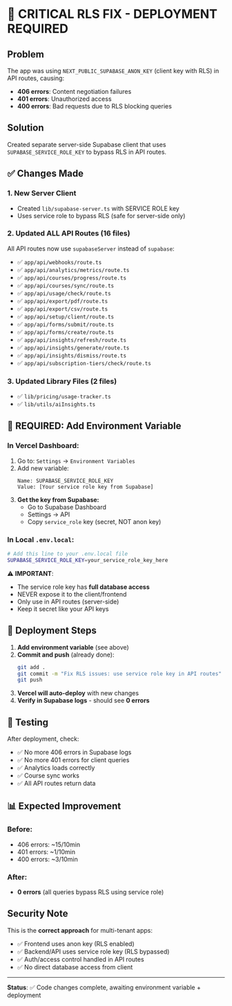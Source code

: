 # 🚨 CRITICAL RLS FIX - DEPLOYMENT REQUIRED

## Problem
The app was using `NEXT_PUBLIC_SUPABASE_ANON_KEY` (client key with RLS) in API routes, causing:
- **406 errors**: Content negotiation failures
- **401 errors**: Unauthorized access
- **400 errors**: Bad requests due to RLS blocking queries

## Solution
Created separate server-side Supabase client that uses `SUPABASE_SERVICE_ROLE_KEY` to bypass RLS in API routes.

## ✅ Changes Made

### 1. New Server Client
- Created `lib/supabase-server.ts` with SERVICE ROLE key
- Uses service role to bypass RLS (safe for server-side only)

### 2. Updated ALL API Routes (16 files)
All API routes now use `supabaseServer` instead of `supabase`:
- ✅ `app/api/webhooks/route.ts`
- ✅ `app/api/analytics/metrics/route.ts`
- ✅ `app/api/courses/progress/route.ts`
- ✅ `app/api/courses/sync/route.ts`
- ✅ `app/api/usage/check/route.ts`
- ✅ `app/api/export/pdf/route.ts`
- ✅ `app/api/export/csv/route.ts`
- ✅ `app/api/setup/client/route.ts`
- ✅ `app/api/forms/submit/route.ts`
- ✅ `app/api/forms/create/route.ts`
- ✅ `app/api/insights/refresh/route.ts`
- ✅ `app/api/insights/generate/route.ts`
- ✅ `app/api/insights/dismiss/route.ts`
- ✅ `app/api/subscription-tiers/check/route.ts`

### 3. Updated Library Files (2 files)
- ✅ `lib/pricing/usage-tracker.ts`
- ✅ `lib/utils/aiInsights.ts`

## 🔧 REQUIRED: Add Environment Variable

### In Vercel Dashboard:
1. Go to: `Settings` → `Environment Variables`
2. Add new variable:
   ```
   Name: SUPABASE_SERVICE_ROLE_KEY
   Value: [Your service role key from Supabase]
   ```
3. **Get the key from Supabase:**
   - Go to Supabase Dashboard
   - Settings → API
   - Copy `service_role` key (secret, NOT anon key)

### In Local `.env.local`:
```bash
# Add this line to your .env.local file
SUPABASE_SERVICE_ROLE_KEY=your_service_role_key_here
```

⚠️ **IMPORTANT**: 
- The service role key has **full database access**
- NEVER expose it to the client/frontend
- Only use in API routes (server-side)
- Keep it secret like your API keys

## 🚀 Deployment Steps

1. **Add environment variable** (see above)
2. **Commit and push** (already done):
   ```bash
   git add .
   git commit -m "Fix RLS issues: use service role key in API routes"
   git push
   ```
3. **Vercel will auto-deploy** with new changes
4. **Verify in Supabase logs** - should see **0 errors**

## 🧪 Testing

After deployment, check:
- ✅ No more 406 errors in Supabase logs
- ✅ No more 401 errors for client queries
- ✅ Analytics loads correctly
- ✅ Course sync works
- ✅ All API routes return data

## 📊 Expected Improvement

### Before:
- 406 errors: ~15/10min
- 401 errors: ~1/10min  
- 400 errors: ~3/10min

### After:
- **0 errors** (all queries bypass RLS using service role)

## Security Note

This is the **correct approach** for multi-tenant apps:
- ✅ Frontend uses anon key (RLS enabled)
- ✅ Backend/API uses service role key (RLS bypassed)
- ✅ Auth/access control handled in API routes
- ✅ No direct database access from client

---

**Status**: ✅ Code changes complete, awaiting environment variable + deployment

